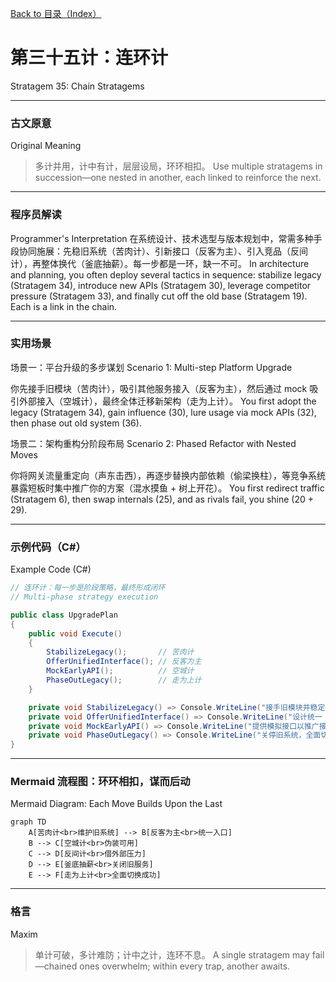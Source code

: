[Back to 目录（Index）](https://github.com/uwspstar/The-36-Stratagems-for-Programmers/blob/main/Index.md)

# 第三十五计：连环计

Stratagem 35: Chain Stratagems

---

### 古文原意

Original Meaning

> 多计并用，计中有计，层层设局，环环相扣。
> Use multiple stratagems in succession—one nested in another, each linked to reinforce the next.

---

### 程序员解读

Programmer's Interpretation
在系统设计、技术选型与版本规划中，常需多种手段协同施展：先稳旧系统（苦肉计）、引新接口（反客为主）、引入竞品（反间计），再整体换代（釜底抽薪）。每一步都是一环，缺一不可。
In architecture and planning, you often deploy several tactics in sequence: stabilize legacy (Stratagem 34), introduce new APIs (Stratagem 30), leverage competitor pressure (Stratagem 33), and finally cut off the old base (Stratagem 19). Each is a link in the chain.

---

### 实用场景

场景一：平台升级的多步谋划
Scenario 1: Multi-step Platform Upgrade

你先接手旧模块（苦肉计），吸引其他服务接入（反客为主），然后通过 mock 吸引外部接入（空城计），最终全体迁移新架构（走为上计）。
You first adopt the legacy (Stratagem 34), gain influence (30), lure usage via mock APIs (32), then phase out old system (36).

场景二：架构重构分阶段布局
Scenario 2: Phased Refactor with Nested Moves

你将网关流量重定向（声东击西），再逐步替换内部依赖（偷梁换柱），等竞争系统暴露短板时集中推广你的方案（混水摸鱼 + 树上开花）。
You first redirect traffic (Stratagem 6), then swap internals (25), and as rivals fail, you shine (20 + 29).

---

### 示例代码（C#）

Example Code (C#)

```csharp
// 连环计：每一步是阶段策略，最终形成闭环
// Multi-phase strategy execution

public class UpgradePlan
{
    public void Execute()
    {
        StabilizeLegacy();       // 苦肉计
        OfferUnifiedInterface(); // 反客为主
        MockEarlyAPI();          // 空城计
        PhaseOutLegacy();        // 走为上计
    }

    private void StabilizeLegacy() => Console.WriteLine("接手旧模块并稳定运行");
    private void OfferUnifiedInterface() => Console.WriteLine("设计统一 API，吸引他人依赖");
    private void MockEarlyAPI() => Console.WriteLine("提供模拟接口以推广接入");
    private void PhaseOutLegacy() => Console.WriteLine("关停旧系统，全面切换");
}
```

---

### Mermaid 流程图：环环相扣，谋而后动

Mermaid Diagram: Each Move Builds Upon the Last

```mermaid
graph TD
    A[苦肉计<br>维护旧系统] --> B[反客为主<br>统一入口]
    B --> C[空城计<br>伪装可用]
    C --> D[反间计<br>借外部压力]
    D --> E[釜底抽薪<br>关闭旧服务]
    E --> F[走为上计<br>全面切换成功]
```

---

### 格言

Maxim

> 单计可破，多计难防；计中之计，连环不息。
> A single stratagem may fail—chained ones overwhelm; within every trap, another awaits.
